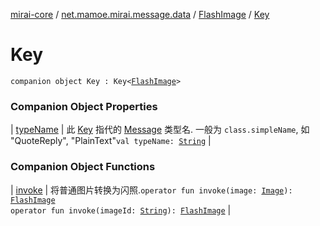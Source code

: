[mirai-core](../../../index.md) / [net.mamoe.mirai.message.data](../../index.md) / [FlashImage](../index.md) / [Key](./index.md)

# Key

`companion object Key : Key<`[`FlashImage`](../index.md)`>`

### Companion Object Properties

| [typeName](type-name.md) | 此 [Key](../../-message/-key/index.md) 指代的 [Message](../../-message/index.md) 类型名. 一般为 `class.simpleName`, 如 "QuoteReply", "PlainText"`val typeName: `[`String`](https://kotlinlang.org/api/latest/jvm/stdlib/kotlin/-string/index.html) |

### Companion Object Functions

| [invoke](invoke.md) | 将普通图片转换为闪照.`operator fun invoke(image: `[`Image`](../../-image/index.md)`): `[`FlashImage`](../index.md)<br>`operator fun invoke(imageId: `[`String`](https://kotlinlang.org/api/latest/jvm/stdlib/kotlin/-string/index.html)`): `[`FlashImage`](../index.md) |


